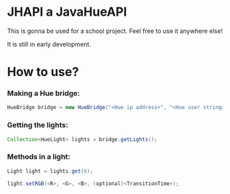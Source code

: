 # JHAPI a JavaHueAPI
This is gonna be used for a school project. Feel free to use it anywhere else!

It is still in early development.

# How to use?
### Making a Hue bridge:
```java
HueBridge bridge = new HueBridge("<Hue ip address>", "<Hue user string>", (optional)<TransitionTime>);
```

### Getting the lights:
```java
Collection<HueLight> lights = bridge.getLights();
```

### Methods in a light:
```java
Light light = lights.get(0);

light.setRGB(<R>, <G>, <B>, (optional)<TransitionTime>);
```